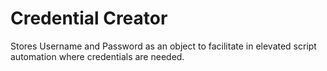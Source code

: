 # Credential Creator
 Stores Username and Password as an object to facilitate in elevated script automation where credentials are needed.

